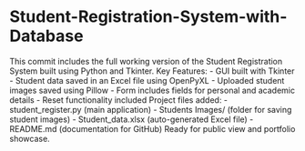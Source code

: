 # Student-Registration-System-with-Database
This commit includes the full working version of the Student Registration System built using Python and Tkinter.   Key Features: - GUI built with Tkinter - Student data saved in an Excel file using OpenPyXL - Uploaded student images saved using Pillow - Form includes fields for personal and academic details - Reset functionality included  Project files added: - student_register.py (main application) - Students Images/ (folder for saving student images) - Student_data.xlsx (auto-generated Excel file) - README.md (documentation for GitHub)  Ready for public view and portfolio showcase.
